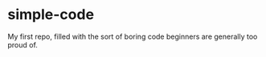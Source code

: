 # simple-code
My first repo, filled with the sort of boring code beginners are generally too proud of.
